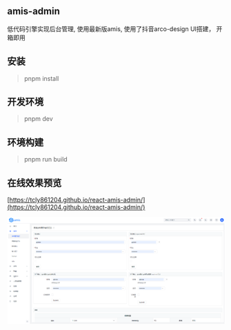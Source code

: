 ## amis-admin
低代码引擎实现后台管理, 使用最新版amis, 使用了抖音arco-design UI搭建， 开箱即用

## 安装
> pnpm install

## 开发环境
> pnpm dev

## 环境构建
> pnpm run build

## 在线效果预览
[https://tcly861204.github.io/react-amis-admin/](https://tcly861204.github.io/react-amis-admin/)

![amis admin](/doc/001.png)